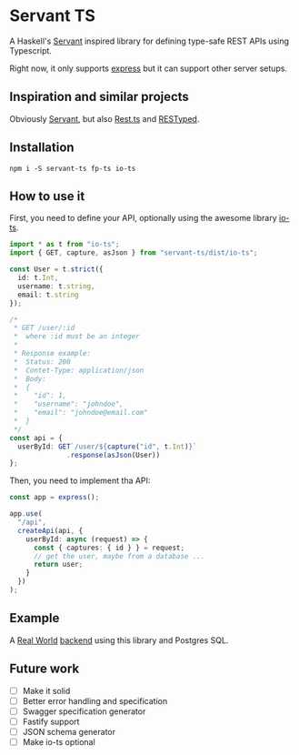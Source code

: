 # Servant TS
A Haskell's [Servant](https://www.servant.dev/) inspired library for defining type-safe REST APIs using Typescript.

Right now, it only supports [express](https://expressjs.com/) but it can support other server setups.

## Inspiration and similar projects
Obviously [Servant](https://www.servant.dev/), but also [Rest.ts](https://github.com/hmil/rest.ts) and [RESTyped](https://github.com/rawrmaan/restyped).

## Installation
```shell
npm i -S servant-ts fp-ts io-ts
```

## How to use it
First, you need to define your API, optionally using the awesome library [io-ts](https://github.com/gcanti/io-ts).

```typescript
import * as t from "io-ts";
import { GET, capture, asJson } from "servant-ts/dist/io-ts";

const User = t.strict({
  id: t.Int,
  username: t.string,
  email: t.string
});

/*
 * GET /user/:id
 *  where :id must be an integer
 * 
 * Response example:
 *  Status: 200
 *  Contet-Type: application/json
 *  Body:
 *  {
 *    "id": 1,
 *    "username": "johndoe",
 *    "email": "johndoe@email.com"
 *  }
 */
const api = {
  userById: GET`/user/${capture("id", t.Int)}`
              .response(asJson(User))
};
```

Then, you need to implement tha API:

```typescript
const app = express();

app.use(
  "/api",
  createApi(api, {
    userById: async (request) => {
      const { captures: { id } } = request;
      // get the user, maybe from a database ...
      return user;
    }
  })
);
```

## Example

A [Real World](https://realworld.io/) [backend](https://github.com/ivivona/realworld-backend-servant-ts) using this library and Postgres SQL.

## Future work
- [ ] Make it solid
- [ ] Better error handling and specification
- [ ] Swagger specification generator
- [ ] Fastify support
- [ ] JSON schema generator
- [ ] Make io-ts optional
